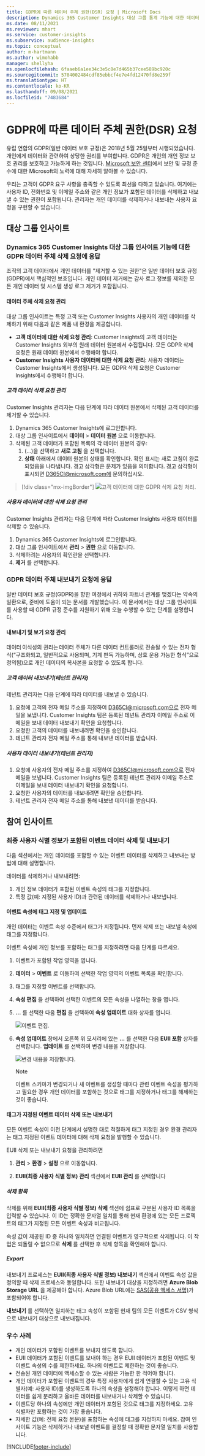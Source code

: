```yaml
---
title: GDPR에 따른 데이터 주체 권한(DSR) 요청 | Microsoft Docs
description: Dynamics 365 Customer Insights 대상 그룹 통계 기능에 대한 데이터 주체 요청에 응답합니다.
ms.date: 08/11/2021
ms.reviewer: mhart
ms.service: customer-insights
ms.subservice: audience-insights
ms.topic: conceptual
author: m-hartmann
ms.author: wimohabb
manager: shellyha
ms.openlocfilehash: 6faaeb6a1ee34c3e5c8e7d465b37cee589bc920c
ms.sourcegitcommit: 5704002484cdf85ebbcf4e7e4fd12470fd8e259f
ms.translationtype: HT
ms.contentlocale: ko-KR
ms.lasthandoff: 09/08/2021
ms.locfileid: "7483684"
---
```

# <a name="data-subject-rights-dsr-requests-under-gdpr"></a>GDPR에 따른 데이터 주체 권한(DSR) 요청

유럽 연합의 GDPR(일반 데이터 보호 규정)은 2018년 5월 25일부터 시행되었습니다. 개인에게 데이터와 관련하여 상당한 권리를 부여합니다. GDPR은 개인의 개인 정보 보호 권리를 보호하고 가능하게 하는 것입니다. [Microsoft 보안 센터](https://www.microsoft.com/trust-center)에서 보안 및 규정 준수에 대한 Microsoft의 노력에 대해 자세히 알아볼 수 있습니다.

우리는 고객이 GDPR 요구 사항을 충족할 수 있도록 최선을 다하고 있습니다. 여기에는 사용자 ID, 전화번호 및 이메일 주소와 같은 개인 정보가 포함된 데이터를 삭제하고 내보낼 수 있는 권한이 포함됩니다. 관리자는 개인 데이터를 삭제하거나 내보내는 사용자 요청을 구현할 수 있습니다.

## <a name="audience-insights"></a>대상 그룹 인사이트

### <a name="responding-to-gdpr-data-subject-delete-requests-for-dynamics-365-customer-insights-audience-insights-capability"></a>Dynamics 365 Customer Insights 대상 그룹 인사이트 기능에 대한 GDPR 데이터 주체 삭제 요청에 응답

조직의 고객 데이터에서 개인 데이터를 "제거할 수 있는 권한"은 일반 데이터 보호 규정(GDPR)에서 핵심적인 보호입니다. 개인 데이터 제거에는 감사 로그 정보를 제외한 모든 개인 데이터 및 시스템 생성 로그 제거가 포함됩니다.

#### <a name="manage-data-subject-delete-requests"></a>데이터 주체 삭제 요청 관리

대상 그룹 인사이트는 특정 고객 또는 Customer Insights 사용자의 개인 데이터를 삭제하기 위해 다음과 같은 제품 내 환경을 제공합니다.

- **고객 데이터에 대한 삭제 요청 관리**: Customer Insights의 고객 데이터는 Customer Insights 외부의 원래 데이터 원본에서 수집됩니다. 모든 GDPR 삭제 요청은 원래 데이터 원본에서 수행해야 합니다.
- **Customer Insights 사용자 데이터에 대한 삭제 요청 관리**: 사용자 데이터는 Customer Insights에서 생성됩니다. 모든 GDPR 삭제 요청은 Customer Insights에서 수행해야 합니다.

##### <a name="manage-requests-to-delete-customer-data"></a>고객 데이터 삭제 요청 관리

Customer Insights 관리자는 다음 단계에 따라 데이터 원본에서 삭제된 고객 데이터를 제거할 수 있습니다.

1. Dynamics 365 Customer Insights에 로그인합니다.
2. 대상 그룹 인사이트에서 **데이터** > **데이터 원본** 으로 이동합니다.
3. 삭제된 고객 데이터가 포함된 목록의 각 데이터 원본의 경우:
   1. (...)을 선택하고 **새로 고침** 을 선택합니다.
   2. **상태** 아래에서 데이터 원본의 상태를 확인합니다. 확인 표시는 새로 고침이 완료되었음을 나타냅니다. 경고 삼각형은 문제가 있음을 의미합니다. 경고 삼각형이 표시되면 D365CI@microsoft.com에 문의하십시오.

> [!div class="mx-imgBorder"]
> ![고객 데이터에 대한 GDPR 삭제 요청 처리.](audience-insights/media/gdpr-data-sources.png "고객 데이터에 대한 GDPR 삭제 요청 처리")

##### <a name="manage-delete-requests-for-user-data"></a>사용자 데이터에 대한 삭제 요청 관리

Customer Insights 관리자는 다음 단계에 따라 Customer Insights 사용자 데이터를 삭제할 수 있습니다.

1. Dynamics 365 Customer Insights에 로그인합니다.
2. 대상 그룹 인사이트에서 **관리** > **권한** 으로 이동합니다.
3. 삭제하려는 사용자의 확인란을 선택합니다.
4. **제거** 를 선택합니다.

### <a name="responding-to-gdpr-data-subject-export-requests"></a>GDPR 데이터 주체 내보내기 요청에 응답

일반 데이터 보호 규정(GDPR)을 향한 여정에서 귀하와 파트너 관계를 맺겠다는 약속의 일환으로, 준비에 도움이 되는 문서를 개발했습니다. 이 문서에서는 대상 그룹 인사이트를 사용할 때 GDPR 규정 준수를 지원하기 위해 오늘 수행할 수 있는 단계를 설명합니다.

#### <a name="manage-export-and-view-requests"></a>내보내기 및 보기 요청 관리

데이터 이식성의 권리는 데이터 주체가 다른 데이터 컨트롤러로 전송될 수 있는 전자 형식(“구조화되고, 일반적으로 사용되며, 기계 판독 가능하며, 상호 운용 가능한 형식”으로 정의됨)으로 개인 데이터의 복사본을 요청할 수 있도록 합니다.

##### <a name="export-customer-data-tenant-admin"></a>고객 데이터 내보내기(테넌트 관리자)

테넌트 관리자는 다음 단계에 따라 데이터를 내보낼 수 있습니다.

1. 요청에 고객의 전자 메일 주소를 지정하여 D365CI@microsoft.com으로 전자 메일을 보냅니다. Customer Insights 팀은 등록된 테넌트 관리자 이메일 주소로 이메일을 보내 데이터 내보내기 확인을 요청합니다.
2. 요청한 고객의 데이터를 내보내려면 확인을 승인합니다.
3. 테넌트 관리자 전자 메일 주소를 통해 내보낸 데이터를 받습니다.

##### <a name="export-user-data-tenant-admin"></a>사용자 데이터 내보내기(테넌트 관리자)

1. 요청에 사용자의 전자 메일 주소를 지정하여 D365CI@microsoft.com으로 전자 메일을 보냅니다. Customer Insights 팀은 등록된 테넌트 관리자 이메일 주소로 이메일을 보내 데이터 내보내기 확인을 요청합니다.
2. 요청한 사용자의 데이터를 내보내려면 확인을 승인합니다.
3. 테넌트 관리자 전자 메일 주소를 통해 내보낸 데이터를 받습니다.

## <a name="engagement-insights"></a>참여 인사이트

### <a name="deleting-and-exporting-event-data-containing-end-user-identifiable-information"></a>최종 사용자 식별 정보가 포함된 이벤트 데이터 삭제 및 내보내기

다음 섹션에서는 개인 데이터를 포함할 수 있는 이벤트 데이터를 삭제하고 내보내는 방법에 대해 설명합니다.

데이터를 삭제하거나 내보내려면:

1. 개인 정보 데이터가 포함된 이벤트 속성의 태그를 지정합니다.
2. 특정 값(예: 지정된 사용자 ID)과 관련된 데이터를 삭제하거나 내보냅니다.

#### <a name="tag-and-update-event-properties"></a>이벤트 속성에 태그 지정 및 업데이트

개인 데이터는 이벤트 속성 수준에서 태그가 지정됩니다. 먼저 삭제 또는 내보낼 속성에 태그를 지정합니다.

이벤트 속성에 개인 정보를 포함하는 태그를 지정하려면 다음 단계를 따르세요.

1. 이벤트가 포함된 작업 영역을 엽니다.

1. **데이터** > **이벤트** 로 이동하여 선택한 작업 영역의 이벤트 목록을 확인합니다.
  
1. 태그를 지정할 이벤트를 선택합니다.

1. **속성 편집** 을 선택하여 선택한 이벤트의 모든 속성을 나열하는 창을 엽니다.
     
1. **...** 를 선택한 다음 **편집** 을 선택하여 **속성 업데이트** 대화 상자를 엽니다.

   ![이벤트 편집.](engagement-insights/media/edit-event.png "이벤트 편집")

1. **속성 업데이트** 창에서 오른쪽 위 모서리에 있는 **...** 를 선택한 다음 **EUII 포함** 상자를 선택합니다. **업데이트** 를 선택하여 변경 내용을 저장합니다.

   ![변경 내용을 저장합니다.](engagement-insights/media/update-property.png "변경 내용 저장")

   > [!NOTE]
   > 이벤트 스키마가 변경되거나 새 이벤트를 생성할 때마다 관련 이벤트 속성을 평가하고 필요한 경우 개인 데이터를 포함하는 것으로 태그를 지정하거나 태그를 해제하는 것이 좋습니다.

#### <a name="delete-or-export-tagged-event-data"></a>태그가 지정된 이벤트 데이터 삭제 또는 내보내기

모든 이벤트 속성이 이전 단계에서 설명한 대로 적절하게 태그 지정된 경우 환경 관리자는 태그 지정된 이벤트 데이터에 대해 삭제 요청을 발행할 수 있습니다.

EUII 삭제 또는 내보내기 요청을 관리하려면

1. **관리** > **환경** > **설정** 으로 이동합니다.

1. **EUII(최종 사용자 식별 정보) 관리** 섹션에서 **EUII 관리** 를 선택합니다

##### <a name="deletion"></a>삭제 항목

삭제를 위해 **EUII(최종 사용자 식별 정보) 삭제** 섹션에 쉼표로 구분된 사용자 ID 목록을 입력할 수 있습니다. 이 ID는 정확한 문자열 일치를 통해 현재 환경에 있는 모든 프로젝트의 태그가 지정된 모든 이벤트 속성과 비교됩니다. 

속성 값이 제공된 ID 중 하나와 일치하면 연결된 이벤트가 영구적으로 삭제됩니다. 이 작업은 되돌릴 수 없으므로 **삭제** 를 선택한 후 삭제 항목을 확인해야 합니다.

##### <a name="export"></a>Export

내보내기 프로세스는 **EUII(최종 사용자 식별 정보) 내보내기** 섹션에서 이벤트 속성 값을 정의할 때 삭제 프로세스와 동일합니다. 또한 내보내기 대상을 지정하려면 **Azure Blob Storage URL** 을 제공해야 합니다. Azure Blob URL에는 [SAS(공유 액세스 서명)](/azure/storage/common/storage-sas-overview)가 포함되어야 합니다.

**내보내기** 를 선택하면 일치하는 태그 속성이 포함된 현재 팀의 모든 이벤트가 CSV 형식으로 내보내기 대상으로 내보내집니다.

### <a name="good-practices"></a>우수 사례

* 개인 데이터가 포함된 이벤트를 보내지 않도록 합니다.
* EUII 데이터가 포함된 이벤트를 보내야 하는 경우 EUII 데이터가 포함된 이벤트 및 이벤트 속성의 수를 제한하세요. 하나의 이벤트로 제한하는 것이 좋습니다.
* 전송된 개인 데이터에 액세스할 수 있는 사람은 가능한 한 적어야 합니다.
* 개인 데이터가 포함된 이벤트의 경우 특정 사용자에게 쉽게 연결할 수 있는 고유 식별자(예: 사용자 ID)를 생성하도록 하나의 속성을 설정해야 합니다. 이렇게 하면 데이터를 쉽게 분리하고 올바른 데이터를 내보내거나 삭제할 수 있습니다.
* 이벤트당 하나의 속성에만 개인 데이터가 포함된 것으로 태그를 지정하세요. 고유 식별자만 포함하는 것이 가장 좋습니다.
* 자세한 값(예: 전체 요청 본문)을 포함하는 속성에 태그를 지정하지 마세요. 참여 인사이트 기능은 삭제하거나 내보낼 이벤트를 결정할 때 정확한 문자열 일치를 사용합니다.

[!INCLUDE[footer-include](includes/footer-banner.md)]